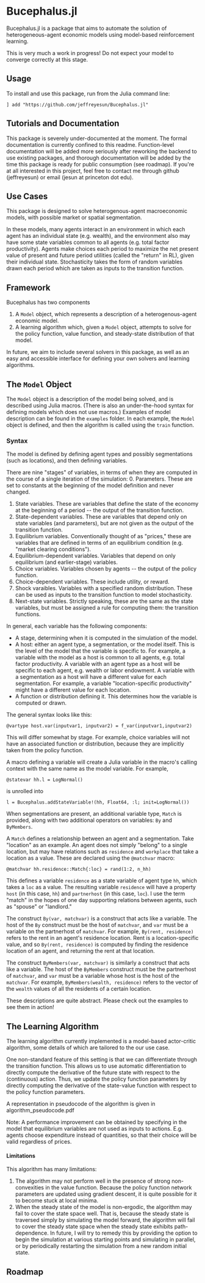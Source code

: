 
# Bucephalus.jl

Bucephalus.jl is a package that aims to automate the solution of heterogeneous-agent economic models using model-based reinforcement learning.

This is very much a work in progress! Do not expect your model to converge correctly at this stage.

## Usage

To install and use this package, run from the Julia command line:

`] add "https://github.com/jeffreyesun/Bucephalus.jl"`


## Tutorials and Documentation

This package is severely under-documented at the moment. The formal documentation is currently confined to this readme. Function-level documentation will be added more seriously after reworking the backend to use existing packages, and thorough documentation will be added by the time this package is ready for public consumption (see roadmap). If you're at all interested in this project, feel free to contact me through github (jeffreyesun) or email (jesun at princeton dot edu).

## Use Cases

This package is designed to solve heterogenous-agent macroeconomic models, with possible market or spatial segmentation.

In these models, many agents interact in an environment in which each agent has an individual state (e.g. wealth), and the environment also may have some state variables common to all agents (e.g. total factor productivity). Agents make choices each period to maximize the net present value of present and future period utilities (called the "return" in RL), given their individual state. Stochasticity takes the form of random variables drawn each period which are taken as inputs to the transition function.

## Framework

Bucephalus has two components
1. A `Model` object, which represents a description of a heterogenous-agent economic model.
2. A learning algorithm which, given a `Model` object, attempts to solve for the policy function, value function, and steady-state distribution of that model.

In future, we aim to include several solvers in this package, as well as an easy and accessible interface for defining your own solvers and learning algorithms.

## The `Model` Object

The `Model` object is a description of the model being solved, and is described using Julia macros. (There is also an under-the-hood syntax for defining models which does not use macros.) Examples of model description can be found in the `examples` folder. In each example, the `Model` object is defined, and then the algorithm is called using the `train` function.

### Syntax

The model is defined by defining agent types and possibly segmentations (such as locations), and then defining variables.

There are nine "stages" of variables, in terms of when they are computed in the course of a single iteration of the simulation:
0. Parameters. These are set to constants at the beginning of the model definition and never changed.
1. State variables. These are variables that define the state of the economy at the beginning of a period -- the output of the transition function.
2. State-dependent variables. These are variables that depend only on state variables (and parameters), but are not given as the output of the transition function.
3. Equilibrium variables. Conventionally thought of as "prices," these are variables that are defined in terms of an equilibrium condition (e.g. "market clearing conditions").
4. Equilibrium-dependent variables. Variables that depend on only equilibrium (and earlier-stage) variables.
5. Choice variables. Variables chosen by agents -- the output of the policy function.
6. Choice-dependent variables. These include utility, or reward.
7. Shock varaibles. Variables with a specified random distribution. These can be used as inputs to the transition function to model stochasticity.
8. Next-state variables. Strictly speaking, these are the same as the state variables, but must be assigned a rule for computing them: the transition functions.

In general, each variable has the following components:
- A stage, determining when it is computed in the simulation of the model.
- A host: either an agent type, a segmentation, or the model itself. This is the level of the model that the variable is specific to. For example, a variable with the model as a host is common to all agents, e.g. total factor productivity. A variable with an agent type as a host will be specific to each agent, e.g. wealth or labor endowment. A variable with a segmentation as a host will have a different value for each segmentation. For example, a variable "location-specific productivity" might have a different value for each location.
- A function or distribution defining it. This determines how the variable is computed or drawn.

The general syntax looks like this:

`@vartype host.var(inputvar1, inputvar2) = f_var(inputvar1,inputvar2)`

This will differ somewhat by stage. For example, choice variables will not have an associated function or distribution, because they are implicitly taken from the policy function.

A macro defining a variable will create a Julia variable in the macro's calling context with the same name as the model variable. For example,

`@statevar hh.l = LogNormal()`

is unrolled into

`l = Bucephalus.addStateVariable!(hh, Float64, :l; init=LogNormal())`

When segmentations are present, an additional variable type, `Match` is provided, along with two additional operators on variables: `By` and `ByMembers`.

A `Match` defines a relationship between an agent and a segmentation. Take "location" as an example. An agent does not simply "belong" to a single location, but may have relations such as `residence` and `workplace` that take a location as a value. These are declared using the `@matchvar` macro:

`@matchvar hh.residence::Match{:loc} = rand(1:2, n_hh)`

This defines a variable `residence` as a state variable of agent type `hh`, which takes a `loc` as a value. The resulting variable `residence` will have a property `host` (in this case, `hh`) and `partnerhost` (in this case, `loc`).  I use the term "match" in the hopes of one day supporting relations between agents, such as "spouse" or "landlord."

The construct `By(var, matchvar)` is a construct that acts like a variable. The host of the `By` construct must be the host of `matchvar`, and `var` must be a variable on the partnerhost of `matchvar`. For example, `By(rent, residence)` refers to the rent in an agent's residence location. Rent is a location-specific value, and so `By(rent, residence)` is computed by finding the residence location of an agent, and returning the rent at that location.

The construct `ByMembers(var, matchvar)` is similarly a construct that acts like a variable. The host of the `ByMembers` construct must be the partnerhost of `matchvar`, and `var` must be a variable whose host is the host of the `matchvar`. For example, `ByMembers(wealth, residence)` refers to the vector of the `wealth` values of all the residents of a certain location.

These descriptions are quite abstract. Please check out the examples to see them in action!

## The Learning Algorithm

The learning algorithm currently implemented is a model-based actor-critic algorithm, some details of which are tailored to the our use case.

One non-standard feature of this setting is that we can differentiate through the transition function. This allows us to use automatic differentiation to directly compute the derivative of the future state with respect to the (continuous) action. Thus, we update the policy function parameters by directly computing the derivative of the state-value function with respect to the policy function parameters.

A representation in pseudocode of the algorithm is given in algorithm_pseudocode.pdf

Note: A performance improvement can be obtained by specifying in the model that equilibrium variables are not used as inputs to actions. E.g. agents choose expenditure instead of quantities, so that their choice will be valid regardless of prices.


#### Limitations

This algorithm has many limitations:
1. The algorithm may not perform well in the presence of strong non-convexities in the value function. Because the policy function network parameters are updated using gradient descent, it is quite possible for it to become stuck at local minima.
2. When the steady state of the model is non-ergodic, the algorithm may fail to cover the state space well. That is, because the steady state is traversed simply by simulating the model forward, the algorithm will fail to cover the steady state space when the steady state exhibits path-dependence. In future, I will try to remedy this by providing the option to begin the simulation at various starting points and simulating in parallel, or by periodically restarting the simulation from a new random initial state.

## Roadmap